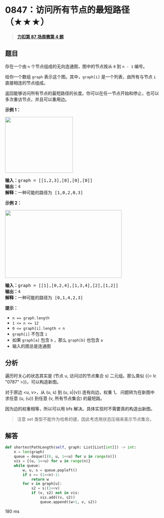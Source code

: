 # 0847：访问所有节点的最短路径（★★★）


> <u>**[力扣第 87 场周赛第 4 题](https://leetcode.cn/problems/shortest-path-visiting-all-nodes/)**</u>

## 题目

<p>存在一个由 <code>n</code> 个节点组成的无向连通图，图中的节点按从 <code>0</code> 到 <code>n - 1</code> 编号。</p>

<p>给你一个数组 <code>graph</code> 表示这个图。其中，<code>graph[i]</code> 是一个列表，由所有与节点 <code>i</code> 直接相连的节点组成。</p>

<p>返回能够访问所有节点的最短路径的长度。你可以在任一节点开始和停止，也可以多次重访节点，并且可以重用边。</p>



<ol>
</ol>

<p><strong>示例 1：</strong></p>
<img alt="" src="https://assets.leetcode.com/uploads/2021/05/12/shortest1-graph.jpg" style="width: 222px; height: 183px;" />
<pre>
<strong>输入：</strong>graph = [[1,2,3],[0],[0],[0]]
<strong>输出：</strong>4
<strong>解释：</strong>一种可能的路径为 [1,0,2,0,3]</pre>

<p><strong>示例 2：</strong></p>

<p><img alt="" src="https://assets.leetcode.com/uploads/2021/05/12/shortest2-graph.jpg" style="width: 382px; height: 222px;" /></p>

<pre>
<strong>输入：</strong>graph = [[1],[0,2,4],[1,3,4],[2],[1,2]]
<strong>输出：</strong>4
<strong>解释：</strong>一种可能的路径为 [0,1,4,2,3]
</pre>



<p><strong>提示：</strong></p>

<ul>
<li><code>n == graph.length</code></li>
<li><code>1 &lt;= n &lt;= 12</code></li>
<li><code>0 &lt;= graph[i].length &lt; n</code></li>
<li><code>graph[i]</code> 不包含 <code>i</code></li>
<li>如果 <code>graph[a]</code> 包含 <code>b</code> ，那么 <code>graph[b]</code> 也包含 <code>a</code></li>
<li>输入的图总是连通图</li>
</ul>


## 分析

遍历时关心的状态其实是 (节点 u, 访问过的节点集合 s) 二元组。那么类似 {{< lc "0787" >}}，可以构造新图。

对于原边 <u, v>，从 (u, s) 到 (u, s|{v}) 连有向边，权重 1。
问题转为在新图中求任意 (u, {u}) 到任意 (v, 所有节点集合) 的最短路。

因为边的权重相等，所以可以用 bfs 解决。具体实现时不需要真的构造出新图。

> 注意 set 类型不能作为哈希的键，因此考虑用状态压缩来表示节点集合。

## 解答

```python
def shortestPathLength(self, graph: List[List[int]]) -> int:
    n = len(graph)
    queue = deque([(0, u, 1<<u) for u in range(n)])
    vis = {(u, 1<<u) for u in range(n)}
    while queue:
        w, u, s = queue.popleft()
        if s == (1<<n)-1:
            return w
        for v in graph[u]:
            s2 = s|(1<<v)
            if (v, s2) not in vis:
                vis.add((v, s2))
                queue.append((w+1, v, s2))
```
180 ms

